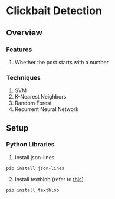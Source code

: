 # Clickbait Detection

## Overview 

### Features
1. Whether the post starts with a number

### Techniques
1. SVM
2. K-Nearest Neighbors
3. Random Forest
4. Recurrent Neural Network


## Setup

### Python Libraries
1. Install json-lines
```
pip install json-lines
```

2. Install textblob (refer to [this](https://textblob.readthedocs.io/en/dev/quickstart.html#noun-phrase-extraction))
```
pip install textblob
```
